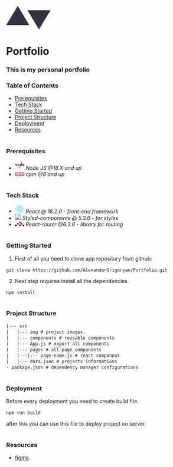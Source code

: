 ![This is header image](/src/img/logo.svg)

# Portfolio

### This is my personal portfolio

### Table of Contents

- [Prerequisites](#Prerequisites)
- [Tech Stack](#Tech-Stack)
- [Getting Started](#Getting-Started)
- [Project Structure](#Project-Structure)
- [Deployment](#Deployment)
- [Resources](#Resources)

#

### Prerequisites

- <img src="readme/nodejs.png" width="25" style="top: 8px" /> _Node JS @18.X and up_
- <img src="readme/npm.png" width="25" style="top: 8px" /> _npm @8 and up_

#

### Tech Stack

- <img src="readme/react.png" width="25" style="top: 8px" /> _React @ 18.2.0 - front-end framework_
- <img src="redme/styled-components.png" width="25" style="top: 8px"/> _Styled-components @ 5.3.6 - for styles_
- <img src="readme/react-router.png" width="25" style="top: 8px" /> _React-router @6.3.0 - library for routing_

#

### Getting Started

1. First of all you need to clone app repository from github:

```
git clone https://github.com/AlexanderGrigoryan/Portfolio.git
```

2. Next step requires install all the dependencies.

```
npm install
```

#

### Project Structure

```
|--- src
|   |--- img # project images
|   |--- components # reusable components
|   |--- App.js # export all components
|   |--- pages # all page components
|   |---|--- page-name.js # react component
|   |--- data.json # projects informations
- package.json # dependency manager configurations
```

#

### Deployment

Before every deployment you need to create build file.

```
npm run build
```

after this you can use this file to deploy project on server.

#

### Resources

- [figma](https://www.figma.com/file/nyDxzVIKpZ6RoHP3H13dCu/minimalist-portfolio-website?node-id=0%3A1&t=paNxZN5Uf9y6XehT-0).
